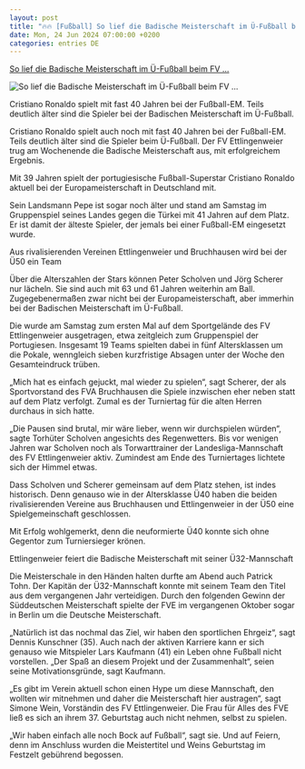 ```yaml
---
layout: post
title: "🔥🔥 [Fußball] So lief die Badische Meisterschaft im Ü-Fußball beim FV ..."
date: Mon, 24 Jun 2024 07:00:00 +0200
categories: entries DE
---
```

[So lief die Badische Meisterschaft im Ü-Fußball beim FV ...](https://bnn.de/karlsruhe/ettlingen/so-lief-die-badische-meisterschaft-im-u-fussball-beim-fv-ettlingenweier)

![So lief die Badische Meisterschaft im Ü-Fußball beim FV ...](https://static.bnn.de/karlsruhe/ettlingen/P6229025-2.JPG-izoq8s/alternates/LANDSCAPE_13x7_BASE/P6229025%202.JPG)

Cristiano Ronaldo spielt mit fast 40 Jahren bei der Fußball-EM. Teils deutlich älter sind die Spieler bei der Badischen Meisterschaft im Ü-Fußball.

Cristiano Ronaldo spielt auch noch mit fast 40 Jahren bei der Fußball-EM. Teils deutlich älter sind die Spieler beim Ü-Fußball. Der FV Ettlingenweier trug am Wochenende die Badische Meisterschaft aus, mit erfolgreichem Ergebnis.

Mit 39 Jahren spielt der portugiesische Fußball-Superstar Cristiano Ronaldo aktuell bei der Europameisterschaft in Deutschland mit.

Sein Landsmann Pepe ist sogar noch älter und stand am Samstag im Gruppenspiel seines Landes gegen die Türkei mit 41 Jahren auf dem Platz. Er ist damit der älteste Spieler, der jemals bei einer Fußball-EM eingesetzt wurde.

Aus rivalisierenden Vereinen Ettlingenweier und Bruchhausen wird bei der Ü50 ein Team

Über die Alterszahlen der Stars können Peter Scholven und Jörg Scherer nur lächeln. Sie sind auch mit 63 und 61 Jahren weiterhin am Ball. Zugegebenermaßen zwar nicht bei der Europameisterschaft, aber immerhin bei der Badischen Meisterschaft im Ü-Fußball.

Die wurde am Samstag zum ersten Mal auf dem Sportgelände des FV Ettlingenweier ausgetragen, etwa zeitgleich zum Gruppenspiel der Portugiesen. Insgesamt 19 Teams spielten dabei in fünf Altersklassen um die Pokale, wenngleich sieben kurzfristige Absagen unter der Woche den Gesamteindruck trüben.

„Mich hat es einfach gejuckt, mal wieder zu spielen“, sagt Scherer, der als Sportvorstand des FVA Bruchhausen die Spiele inzwischen eher neben statt auf dem Platz verfolgt. Zumal es der Turniertag für die alten Herren durchaus in sich hatte.

„Die Pausen sind brutal, mir wäre lieber, wenn wir durchspielen würden“, sagte Torhüter Scholven angesichts des Regenwetters. Bis vor wenigen Jahren war Scholven noch als Torwarttrainer der Landesliga-Mannschaft des FV Ettlingenweier aktiv. Zumindest am Ende des Turniertages lichtete sich der Himmel etwas.

Dass Scholven und Scherer gemeinsam auf dem Platz stehen, ist indes historisch. Denn genauso wie in der Altersklasse Ü40 haben die beiden rivalisierenden Vereine aus Bruchhausen und Ettlingenweier in der Ü50 eine Spielgemeinschaft geschlossen.

Mit Erfolg wohlgemerkt, denn die neuformierte Ü40 konnte sich ohne Gegentor zum Turniersieger krönen.

Ettlingenweier feiert die Badische Meisterschaft mit seiner Ü32-Mannschaft

Die Meisterschale in den Händen halten durfte am Abend auch Patrick Tohn. Der Kapitän der Ü32-Mannschaft konnte mit seinem Team den Titel aus dem vergangenen Jahr verteidigen. Durch den folgenden Gewinn der Süddeutschen Meisterschaft spielte der FVE im vergangenen Oktober sogar in Berlin um die Deutsche Meisterschaft.

„Natürlich ist das nochmal das Ziel, wir haben den sportlichen Ehrgeiz“, sagt Dennis Kunschner (35). Auch nach der aktiven Karriere kann er sich genauso wie Mitspieler Lars Kaufmann (41) ein Leben ohne Fußball nicht vorstellen. „Der Spaß an diesem Projekt und der Zusammenhalt“, seien seine Motivationsgründe, sagt Kaufmann.

„Es gibt im Verein aktuell schon einen Hype um diese Mannschaft, den wollten wir mitnehmen und daher die Meisterschaft hier austragen“, sagt Simone Wein, Vorständin des FV Ettlingenweier. Die Frau für Alles des FVE ließ es sich an ihrem 37. Geburtstag auch nicht nehmen, selbst zu spielen.

„Wir haben einfach alle noch Bock auf Fußball“, sagt sie. Und auf Feiern, denn im Anschluss wurden die Meistertitel und Weins Geburtstag im Festzelt gebührend begossen.


